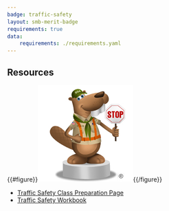 ```yaml
---
badge: traffic-safety
layout: smb-merit-badge
requirements: true
data:
    requirements: ./requirements.yaml
---
```


## Resources

{{#figure}}<img src="traffic-safety-bucky.jpg" class="W(100%)" />{{/figure}}
* [Traffic Safety Class Preparation Page](traffic-safety-cpp.pdf)
* [Traffic Safety Workbook](traffic-safety-workbook.pdf)
